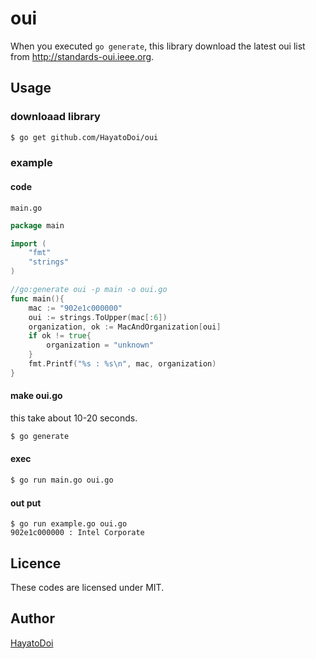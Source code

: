 # oui
When you executed `go generate`, this library download the latest oui list from <http://standards-oui.ieee.org>.
## Usage

### downloaad library
```bash
$ go get github.com/HayatoDoi/oui
```

### example
#### code
`main.go`
```go:main.go
package main

import (
	"fmt"
	"strings"
)

//go:generate oui -p main -o oui.go
func main(){
	mac := "902e1c000000"
	oui := strings.ToUpper(mac[:6])
	organization, ok := MacAndOrganization[oui]
	if ok != true{
		organization = "unknown"
	}
	fmt.Printf("%s : %s\n", mac, organization)
}
```
#### make oui.go
this take about 10-20 seconds.
```bash
$ go generate
```

#### exec
```bash
$ go run main.go oui.go
```

#### out put
```
$ go run example.go oui.go 
902e1c000000 : Intel Corporate
```

## Licence
These codes are licensed under MIT.

## Author
[HayatoDoi](https://github.com/HayatoDoi)
